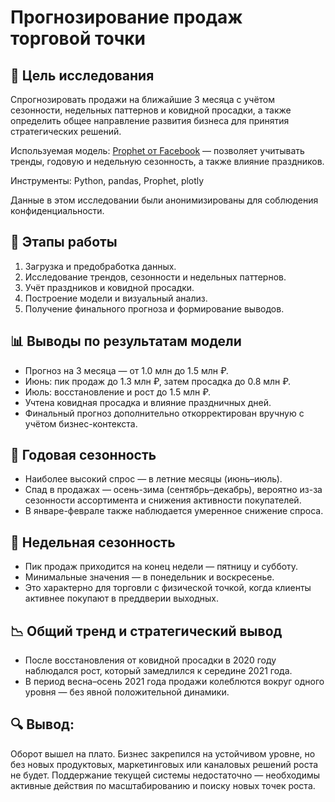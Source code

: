 # Прогнозирование продаж торговой точки

## 🎯 Цель исследования
Спрогнозировать продажи на ближайшие 3 месяца с учётом сезонности, недельных паттернов и ковидной просадки, а также определить общее направление развития бизнеса для принятия стратегических решений.

Используемая модель: [Prophet от Facebook](https://facebook.github.io/prophet/) — позволяет учитывать тренды, годовую и недельную сезонность, а также влияние праздников.

Инструменты: Python, pandas, Prophet, plotly

Данные в этом исследовании были анонимизированы для соблюдения конфиденциальности.


## 🔧 Этапы работы
1. Загрузка и предобработка данных.
2. Исследование трендов, сезонности и недельных паттернов.
3. Учёт праздников и ковидной просадки.
4. Построение модели и визуальный анализ.
5. Получение финального прогноза и формирование выводов.


## 📊 Выводы по результатам модели
- Прогноз на 3 месяца — от 1.0 млн до 1.5 млн ₽.
- Июнь: пик продаж до 1.3 млн ₽, затем просадка до 0.8 млн ₽.
- Июль: восстановление и рост до 1.5 млн ₽.
- Учтена ковидная просадка и влияние праздничных дней.
- Финальный прогноз дополнительно откорректирован вручную с учётом бизнес-контекста.


## 📅 Годовая сезонность
- Наиболее высокий спрос — в летние месяцы (июнь–июль).
- Спад в продажах — осень-зима (сентябрь–декабрь), вероятно из-за сезонности ассортимента и снижения активности покупателей.
- В январе-феврале также наблюдается умеренное снижение спроса.


## 📆 Недельная сезонность
- Пик продаж приходится на конец недели — пятницу и субботу.
- Минимальные значения — в понедельник и воскресенье.
- Это характерно для торговли с физической точкой, когда клиенты активнее покупают в преддверии выходных.


## 📉 Общий тренд и стратегический вывод
- После восстановления от ковидной просадки в 2020 году наблюдался рост, который замедлился к середине 2021 года.
- В период весна–осень 2021 года продажи колеблются вокруг одного уровня — без явной положительной динамики.

## 🔍 Вывод:  
Оборот вышел на плато. Бизнес закрепился на устойчивом уровне, но без новых продуктовых, маркетинговых или каналовых решений роста не будет. Поддержание текущей системы недостаточно — необходимы активные действия по масштабированию и поиску новых точек роста.
